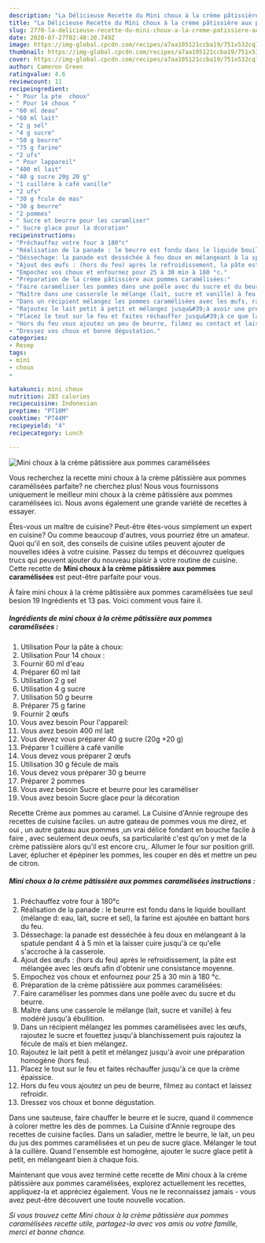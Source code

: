 ```yaml
---
description: "La Délicieuse Recette du Mini choux à la crème pâtissière aux pommes caramélisées"
title: "La Délicieuse Recette du Mini choux à la crème pâtissière aux pommes caramélisées"
slug: 2770-la-delicieuse-recette-du-mini-choux-a-la-creme-patissiere-aux-pommes-caramelisees
date: 2020-07-27T02:48:20.749Z
image: https://img-global.cpcdn.com/recipes/a7aa105121ccba19/751x532cq70/mini-choux-a-la-creme-patissiere-aux-pommes-caramelisees-photo-principale-de-la-recette.jpg
thumbnail: https://img-global.cpcdn.com/recipes/a7aa105121ccba19/751x532cq70/mini-choux-a-la-creme-patissiere-aux-pommes-caramelisees-photo-principale-de-la-recette.jpg
cover: https://img-global.cpcdn.com/recipes/a7aa105121ccba19/751x532cq70/mini-choux-a-la-creme-patissiere-aux-pommes-caramelisees-photo-principale-de-la-recette.jpg
author: Cameron Green
ratingvalue: 4.6
reviewcount: 11
recipeingredient:
- " Pour la pte  choux"
- " Pour 14 choux "
- "60 ml deau"
- "60 ml lait"
- "2 g sel"
- "4 g sucre"
- "50 g beurre"
- "75 g farine"
- "2 ufs"
- " Pour lappareil"
- "400 ml lait"
- "40 g sucre 20g 20 g"
- "1 cuillère à café vanille"
- "2 ufs"
- "30 g fcule de mas"
- "30 g beurre"
- "2 pommes"
- " Sucre et beurre pour les caramliser"
- " Sucre glace pour la dcoration"
recipeinstructions:
- "Préchauffez votre four à 180°c"
- "Réalisation de la panade : le beurre est fondu dans le liquide bouillant (mélange d: eau, lait, sucre et sel), la farine est ajoutée en battant hors du feu."
- "Déssechage: la panade est desséchée à feu doux en mélangeant à la spatule pendant 4 à 5 min et la laisser cuire jusqu&#39;à ce qu&#39;elle s&#39;accroche à la casserole."
- "Ajout des œufs : (hors du feu) après le refroidissement, la pâte est mélangée avec les œufs afin d&#39;obtenir une consistance moyenne."
- "Empochez vos choux et enfournez pour 25 à 30 min à 180 °c."
- "Préparation de la crème pâtissière aux pommes caramélisées:"
- "Faire caraméliser les pommes dans une poêle avec du sucre et du beurre."
- "Maître dans une casserole le mélange (lait, sucre et vanille) à feu modéré jusqu&#39;à ébullition."
- "Dans un récipient mélangez les pommes caramélisées avec les œufs, rajoutez le sucre et fouettez jusqu&#39;à blanchissement puis rajoutez la fécule de maïs et bien mélangez."
- "Rajoutez le lait petit à petit et mélangez jusqu&#39;à avoir une préparation homogène (hors feu)."
- "Placez le tout sur le feu et faites réchauffer jusqu&#39;à ce que la crème épaissice."
- "Hors du feu vous ajoutez un peu de beurre, filmez au contact et laissez refroidir."
- "Dressez vos choux et bonne dégustation."
categories:
- Resep
tags:
- mini
- choux
- 

katakunci: mini choux  
nutrition: 283 calories
recipecuisine: Indonesian
preptime: "PT10M"
cooktime: "PT44M"
recipeyield: "4"
recipecategory: Lunch

---
```



![Mini choux à la crème pâtissière aux pommes caramélisées](https://img-global.cpcdn.com/recipes/a7aa105121ccba19/751x532cq70/mini-choux-a-la-creme-patissiere-aux-pommes-caramelisees-photo-principale-de-la-recette.jpg)

Vous recherchez la recette mini choux à la crème pâtissière aux pommes caramélisées parfaite? ne cherchez plus! Nous vous fournissons uniquement le meilleur mini choux à la crème pâtissière aux pommes caramélisées ici. Nous avons également une grande variété de recettes à essayer.

Êtes-vous un maître de cuisine? Peut-être êtes-vous simplement un expert en cuisine? Ou comme beaucoup d'autres, vous pourriez être un amateur. Quoi qu'il en soit, des conseils de cuisine utiles peuvent ajouter de nouvelles idées à votre cuisine. Passez du temps et découvrez quelques trucs qui peuvent ajouter du nouveau plaisir à votre routine de cuisine. Cette recette de <strong> Mini choux à la crème pâtissière aux pommes caramélisées </strong> est peut-être parfaite pour vous.

<!--inarticleads1-->

À faire mini choux à la crème pâtissière aux pommes caramélisées tue seul besion 19 Ingrédients et 13 pas. Voici comment vous faire il.

##### Ingrédients de mini choux à la crème pâtissière aux pommes caramélisées :

1. Utilisation  Pour la pâte à choux:
1. Utilisation  Pour 14 choux :
1. Fournir 60 ml d&#39;eau
1. Préparer 60 ml lait
1. Utilisation 2 g sel
1. Utilisation 4 g sucre
1. Utilisation 50 g beurre
1. Préparer 75 g farine
1. Fournir 2 œufs
1. Vous avez besoin  Pour l&#39;appareil:
1. Vous avez besoin 400 ml lait
1. Vous devez vous préparer 40 g sucre (20g +20 g)
1. Préparer 1 cuillère à café vanille
1. Vous devez vous préparer 2 œufs
1. Utilisation 30 g fécule de maïs
1. Vous devez vous préparer 30 g beurre
1. Préparer 2 pommes
1. Vous avez besoin  Sucre et beurre pour les caraméliser
1. Vous avez besoin  Sucre glace pour la décoration


Recette Crème aux pommes au caramel. La Cuisine d&#39;Annie regroupe des recettes de cuisine faciles. un autre gateau de pommes vous me direz, et oui , un autre gateau aux pommes ,un vrai délice fondant en bouche facile à faire , avec seulement deux oeufs, sa particularité c&#39;est qu&#39;on y met de la crème patissière alors qu&#39;il est encore cru,. Allumer le four sur position grill. Laver, éplucher et épépiner les pommes, les couper en dès et mettre un peu de citron. 

<!--inarticleads2-->

##### Mini choux à la crème pâtissière aux pommes caramélisées instructions :

1. Préchauffez votre four à 180°c
1. Réalisation de la panade : le beurre est fondu dans le liquide bouillant (mélange d: eau, lait, sucre et sel), la farine est ajoutée en battant hors du feu.
1. Déssechage: la panade est desséchée à feu doux en mélangeant à la spatule pendant 4 à 5 min et la laisser cuire jusqu&#39;à ce qu&#39;elle s&#39;accroche à la casserole.
1. Ajout des œufs : (hors du feu) après le refroidissement, la pâte est mélangée avec les œufs afin d&#39;obtenir une consistance moyenne.
1. Empochez vos choux et enfournez pour 25 à 30 min à 180 °c.
1. Préparation de la crème pâtissière aux pommes caramélisées:
1. Faire caraméliser les pommes dans une poêle avec du sucre et du beurre.
1. Maître dans une casserole le mélange (lait, sucre et vanille) à feu modéré jusqu&#39;à ébullition.
1. Dans un récipient mélangez les pommes caramélisées avec les œufs, rajoutez le sucre et fouettez jusqu&#39;à blanchissement puis rajoutez la fécule de maïs et bien mélangez.
1. Rajoutez le lait petit à petit et mélangez jusqu&#39;à avoir une préparation homogène (hors feu).
1. Placez le tout sur le feu et faites réchauffer jusqu&#39;à ce que la crème épaissice.
1. Hors du feu vous ajoutez un peu de beurre, filmez au contact et laissez refroidir.
1. Dressez vos choux et bonne dégustation.


Dans une sauteuse, faire chauffer le beurre et le sucre, quand il commence à colorer mettre les dès de pommes. La Cuisine d&#39;Annie regroupe des recettes de cuisine faciles. Dans un saladier, mettre le beurre, le lait, un peu du jus des pommes caramélisées et un peu de sucre glace. Mélanger le tout à la cuillère. Quand l&#39;ensemble est homogène, ajouter le sucre glace petit à petit, en mélangeant bien à chaque fois. 

<!--inarticleads1-->

<p>
Maintenant que vous avez terminé cette recette de Mini choux à la crème pâtissière aux pommes caramélisées, explorez actuellement les recettes, appliquez-la et appréciez également. Vous ne le reconnaissez jamais - vous avez peut-être découvert une toute nouvelle vocation.
</p>

<p>
<i>Si vous trouvez cette Mini choux à la crème pâtissière aux pommes caramélisées recette utile, partagez-la avec vos amis ou votre famille, merci et bonne chance.</i>
</p>

